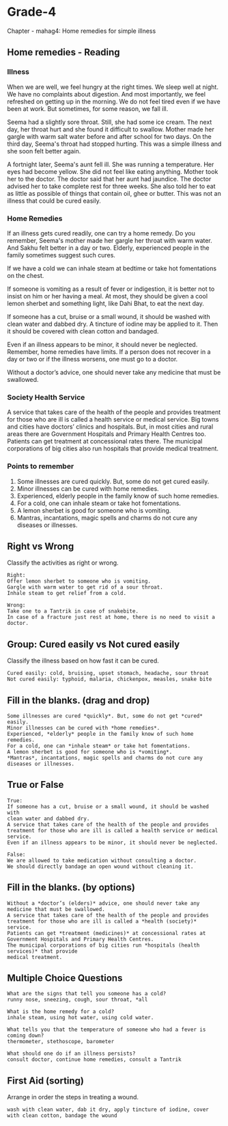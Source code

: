 # Grade-4
Chapter - mahag4: Home remedies for simple illness
## Home remedies - Reading

### Illness
When we are well, we feel hungry at the right times. We sleep well at night. We have no complaints about digestion. And most importantly, we feel refreshed on getting up in the morning. We do not feel tired even if we have been at work. But sometimes, for some reason, we fall ill.

Seema had a slightly sore throat. Still, she had some ice cream. The next day, her throat hurt and she found it difficult to swallow. Mother
made her gargle with warm salt water before and after school for two days. On the third day, Seema's throat had stopped hurting. This was a
simple illness and she soon felt better again.

A fortnight later, Seema's aunt fell ill. She was running a temperature. Her eyes had become yellow. She did not feel like eating anything. Mother took her to the doctor. The doctor said that her aunt had jaundice. The doctor advised her to take complete rest for three weeks. She also told
her to eat as little as possible of things that contain oil, ghee or butter. This was not an illness that could be cured easily.

### Home Remedies

If an illness gets cured readily, one can try a home remedy. Do you remember, Seema's mother made her gargle her throat with warm water. And Sakhu felt better in a day or two. 
Elderly, experienced people in the family sometimes suggest such cures.

If we have a cold we can inhale steam at bedtime or take hot fomentations on the chest.

If someone is vomiting as a result of fever or indigestion, it is better not to insist on him or her having a meal. At most, they should be given a cool lemon sherbet and something light, like Dahi Bhat, to eat the next day.

If someone has a cut, bruise or a small wound, it should be washed with clean water and dabbed dry. A tincture of iodine may be applied to it. Then it should be covered with clean cotton and bandaged.

Even if an illness appears to be minor, it should never be neglected. Remember, home remedies have limits. If a person does not recover in a day or two or if the illness worsens, one must go to a doctor.

Without a doctor’s advice, one should never take any medicine that must be swallowed.

### Society Health Service
A service that takes care of the health of the people and provides treatment for those who are ill is called a health service or medical service.
Big towns and cities have doctors’ clinics and hospitals. But, in most cities and rural areas there are Government Hospitals and Primary Health Centres too. Patients can get treatment at concessional rates there.
The municipal corporations of big cities also run hospitals that provide medical treatment.

### Points to remember
1. Some illnesses are cured quickly. But, some do not get cured easily.
2. Minor illnesses can be cured with home remedies. 
3. Experienced, elderly people in the family know of such home remedies.
4. For a cold, one can inhale steam or take hot fomentations.
5. A lemon sherbet is good for someone who is vomiting.
6. Mantras, incantations, magic spells and charms do not cure any diseases or illnesses.

## Right vs Wrong
Classify the activities as right or wrong.
```
Right:
Offer lemon sherbet to someone who is vomiting.
Gargle with warm water to get rid of a sour throat.
Inhale steam to get relief from a cold.

Wrong:
Take one to a Tantrik in case of snakebite.
In case of a fracture just rest at home, there is no need to visit a doctor.
```
## Group: Cured easily vs Not cured easily
Classify the illness based on how fast it can be cured.
```
Cured easily: cold, bruising, upset stomach, headache, sour throat
Not cured easily: typhoid, malaria, chickenpox, measles, snake bite
```
## Fill in the blanks. (drag and drop)
```
Some illnesses are cured *quickly*. But, some do not get *cured* easily.
Minor illnesses can be cured with *home remedies*. 
Experienced, *elderly* people in the family know of such home remedies.
For a cold, one can *inhale steam* or take hot fomentations.
A lemon sherbet is good for someone who is *vomiting*.
*Mantras*, incantations, magic spells and charms do not cure any diseases or illnesses.
```
## True or False
```
True:
If someone has a cut, bruise or a small wound, it should be washed with
clean water and dabbed dry.  
A service that takes care of the health of the people and provides treatment for those who are ill is called a health service or medical service.
Even if an illness appears to be minor, it should never be neglected. 

False:
We are allowed to take medication without consulting a doctor.
We should directly bandage an open wound without cleaning it.
```
## Fill in the blanks. (by options)
```
Without a *doctor’s (elders)* advice, one should never take any medicine that must be swallowed.
A service that takes care of the health of the people and provides treatment for those who are ill is called a *health (society)* service.
Patients can get *treatment (medicines)* at concessional rates at Government Hospitals and Primary Health Centres.
The municipal corporations of big cities run *hospitals (health services)* that provide
medical treatment.
```
## Multiple Choice Questions
```
What are the signs that tell you someone has a cold?
runny nose, sneezing, cough, sour throat, *all

What is the home remedy for a cold?
inhale steam, using hot water, using cold water.

What tells you that the temperature of someone who had a fever is coming down?
thermometer, stethoscope, barometer

What should one do if an illness persists?
consult doctor, continue home remedies, consult a Tantrik
```
## First Aid (sorting)
Arrange in order the steps in treating a wound.
```
wash with clean water, dab it dry, apply tincture of iodine, cover with clean cotton, bandage the wound
```
